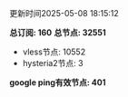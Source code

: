 更新时间2025-05-08 18:15:12

**总订阅: 160**
**总节点: 32551**
- vless节点: 10552
- hysteria2节点: 3

**google ping有效节点: 401**

